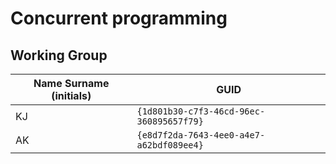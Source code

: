 # Concurrent programming

## Working Group

| Name Surname (initials) | GUID                                     |
| ----------------------- | ---------------------------------------- |
| KJ                      | `{1d801b30-c7f3-46cd-96ec-360895657f79}` |
| AK                      | `{e8d7f2da-7643-4ee0-a4e7-a62bdf089ee4}` |
